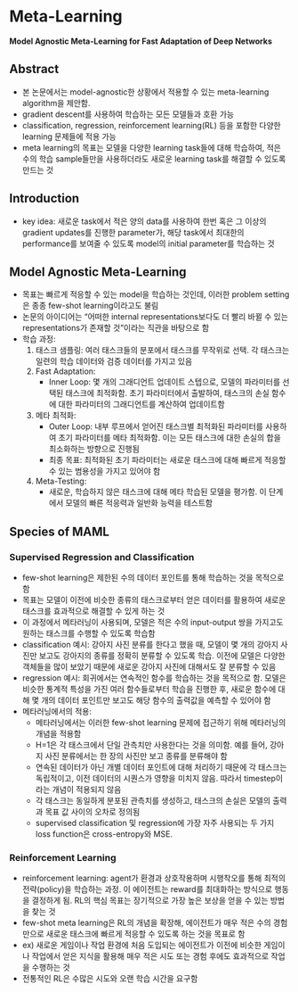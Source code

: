 # Meta-Learning

**Model Agnostic Meta-Learning for Fast Adaptation of Deep Networks**

## Abstract

- 본 논문에서는 model-agnostic한 상황에서 적용할 수 있는 meta-learning algorithm을 제안함.
- gradient descent를 사용하여 학습하는 모든 모델들과 호환 가능
- classification, regression, reinforcement learning(RL) 등을 포함한 다양한 learning 문제들에 적용 가능
- meta learning의 목표는 모델을 다양한 learning task들에 대해 학습하여, 적은 수의 학습 sample들만을 사용하더라도 새로운 learning task를 해결할 수 있도록 만드는 것

## Introduction

- key idea: 새로운 task에서 적은 양의 data를 사용하여 한번 혹은 그 이상의 gradient updates를 진행한 parameter가, 해당 task에서 최대한의 performance를 보여줄 수 있도록 model의 initial parameter를 학습하는 것

## Model Agnostic Meta-Learning

- 목표는 빠르게 적응할 수 있는 model을 학습하는 것인데, 이러한 problem setting은 종종 few-shot learning이라고도 불림
- 논문의 아이디어는 “어떠한 internal representations보다도 더 빨리 바뀔 수 있는 representations가 존재할 것”이라는 직관을 바탕으로 함
- 학습 과정:
    1. 태스크 샘플링: 여러 태스크들의 분포에서 태스크를 무작위로 선택. 각 태스크는 일련의 학습 데이터와 검증 데이터를 가지고 있음
    2. Fast Adaptation:
        - Inner Loop: 몇 개의 그래디언트 업데이트 스텝으로, 모델의 파라미터를 선택된 태스크에 최적화함. 초기 파라미터에서 출발하여, 태스크의 손실 함수에 대한 파라미터의 그래디언트를 계산하여 업데이트함
    3. 메타 최적화:
        - Outer Loop: 내부 루프에서 얻어진 태스크별 최적화된 파라미터를 사용하여 초기 파라미터를 메타 최적화함. 이는 모든 태스크에 대한 손실의 합을 최소화하는 방향으로 진행됨
        - 최종 목표: 최적화된 초기 파라미터는 새로운 태스크에 대해 빠르게 적응할 수 있는 범용성을 가지고 있어야 함
    4. Meta-Testing:
        - 새로운, 학습하지 않은 태스크에 대해 메타 학습된 모델을 평가함. 이 단계에서 모델의 빠른 적응력과 일반화 능력을 테스트함

## Species of MAML

### Supervised Regression and Classification

- few-shot learning은 제한된 수의 데이터 포인트를 통해 학습하는 것을 목적으로 함
- 목표는 모델이 이전에 비슷한 종류의 태스크로부터 얻은 데이터를 활용하여 새로운 태스크를 효과적으로 해결할 수 있게 하는 것
- 이 과정에서 메타러닝이 사용되며, 모델은 적은 수의 input-output 쌍을 가지고도 원하는 태스크를 수행할 수 있도록 학습함
- classification 예시: 강아지 사진 분류를 한다고 했을 때, 모델이 몇 개의 강아지 사진만 보고도 강아지의 종류를 정확히 분류할 수 있도록 학습. 이전에 모델은 다양한 객체들을 많이 보았기 때문에 새로운 강아지 사진에 대해서도 잘 분류할 수 있음
- regression 예시: 회귀에서는 연속적인 함수를 학습하는 것을 목적으로 함. 모델은 비슷한 통계적 특성을 가진 여러 함수들로부터 학습을 진행한 후, 새로운 함수에 대해 몇 개의 데이터 포인트만 보고도 해당 함수의 출력값을 예측할 수 있어야 함
- 메타러닝에서의 적용:
    - 메타러닝에서는 이러한 few-shot learning 문제에 접근하기 위해 메타러닝의 개념을 적용함
    - H=1은 각 태스크에서 단일 관측치만 사용한다는 것을 의미함. 예를 들어, 강아지 사진 분류에서는 한 장의 사진만 보고 종류를 분류해야 함
    - 연속된 데이터가 아닌 개별 데이터 포인트에 대해 처리하기 때문에 각 태스크는 독립적이고, 이전 데이터의 시퀀스가 영향을 미치지 않음. 따라서 timestep이라는 개념이 적용되지 않음
    - 각 태스크는 동일하게 분포된 관측치를 생성하고, 태스크의 손실은 모델의 출력과 목표 값 사이의 오차로 정의됨
    - supervised classification 및 regression에 가장 자주 사용되는 두 가지 loss function은 cross-entropy와 MSE.

### Reinforcement Learning

- reinforcement learning: agent가 환경과 상호작용하며 시행착오를 통해 최적의 전략(policy)을 학습하는 과정. 이 에이전트는 reward를 최대화하는 방식으로 행동을 결정하게 됨. RL의 핵심 목표는 장기적으로 가장 높은 보상을 얻을 수 있는 방법을 찾는 것
- few-shot meta learning은 RL의 개념을 확장해, 에이전트가 매우 적은 수의 경험만으로 새로운 태스크에 빠르게 적응할 수 있도록 하는 것을 목표로 함
- ex) 새로운 게임이나 작업 환경에 처음 도입되는 에이전트가 이전에 비슷한 게임이나 작업에서 얻은 지식을 활용해 매우 적은 시도 또는 경험 후에도 효과적으로 작업을 수행하는 것
- 전통적인 RL은 수많은 시도와 오랜 학습 시간을 요구함